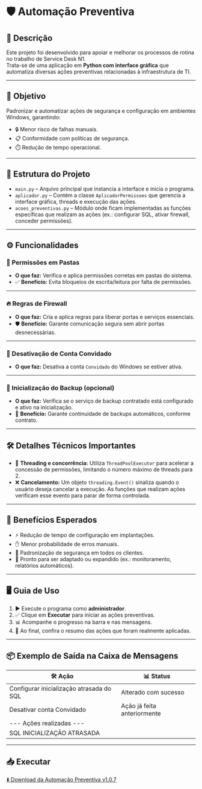 # 🛡️ Automação Preventiva

## 📝 Descrição

Este projeto foi desenvolvido para apoiar e melhorar os processos de rotina no trabalho de Service Desk N1.  
Trata-se de uma aplicação em **Python com interface gráfica** que automatiza diversas ações preventivas relacionadas à infraestrutura de TI.

---

## 🎯 Objetivo

Padronizar e automatizar ações de segurança e configuração em ambientes Windows, garantindo:
- 🔒 Menor risco de falhas manuais.
- 📋 Conformidade com políticas de segurança.
- ⏱️ Redução de tempo operacional.

---

## 📂 Estrutura do Projeto

- `main.py` – Arquivo principal que instancia a interface e inicia o programa.
- `aplicador.py` – Contém a classe `AplicadorPermissoes` que gerencia a interface gráfica, threads e execução das ações.
- `acoes_preventivas.py` – Módulo onde ficam implementadas as funções específicas que realizam as ações (ex.: configurar SQL, ativar firewall, conceder permissões).

---

## ⚙️ Funcionalidades

### 📁 Permissões em Pastas
- **O que faz:** Verifica e aplica permissões corretas em pastas do sistema.
- ✅ **Benefício:** Evita bloqueios de escrita/leitura por falta de permissões.

---

### 🔥 Regras de Firewall
- **O que faz:** Cria e aplica regras para liberar portas e serviços essenciais.
- 🛡️ **Benefício:** Garante comunicação segura sem abrir portas desnecessárias.

---

### 🚫 Desativação de Conta Convidado
- **O que faz:** Desativa a conta `Convidado` do Windows se estiver ativa.

---

### 💾 Inicialização do Backup (opcional)
- **O que faz:** Verifica se o serviço de backup contratado está configurado e ativo na inicialização.
- 🔄 **Benefício:** Garante continuidade de backups automáticos, conforme contrato.

---

## 🛠️ Detalhes Técnicos Importantes

- 🧵 **Threading e concorrência:** Utiliza `ThreadPoolExecutor` para acelerar a concessão de permissões, limitando o número máximo de threads para 2.
- ❌ **Cancelamento:** Um objeto `threading.Event()` sinaliza quando o usuário deseja cancelar a execução. As funções que realizam ações verificam esse evento para parar de forma controlada.

---

## 🚀 Benefícios Esperados

- ⚡ Redução de tempo de configuração em implantações.
- ✋ Menor probabilidade de erros manuais.
- 🏢 Padronização de segurança em todos os clientes.
- 🔧 Pronto para ser adaptado ou expandido (ex.: monitoramento, relatórios automáticos).

---

## 🖥️ Guia de Uso

1. ▶️ Execute o programa como **administrador**.
2. ✅ Clique em **Executar** para iniciar as ações preventivas.
3. 📊 Acompanhe o progresso na barra e nas mensagens.
4. 📄 Ao final, confira o resumo das ações que foram realmente aplicadas.

---

## 📦 Exemplo de Saída na Caixa de Mensagens

| 🛠️ Ação                                     | 📊 Status                      |
| ------------------------------------------- | ----------------------------- |
| Configurar inicialização atrasada do SQL    | Alterado com sucesso          |
| Desativar conta Convidado                   | Ação já feita anteriormente  |
| --- Ações realizadas ---                    |                               |
| SQL INICIALIZAÇÃO ATRASADA                  |                               |

---

## 📥 Executar

[⬇️ Download da Automação Preventiva v1.0.7](https://github.com/devfelipevitorino/automacao-preventiva/releases/download/v1.0.7/acao_preventiva_v1.0.7.rar)

